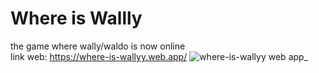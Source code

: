 # Where is Wallly
the game where wally/waldo is now online <br>
link web: https://where-is-wallyy.web.app/
![where-is-wallyy web app_](https://user-images.githubusercontent.com/66080281/92615274-521d7d00-f293-11ea-9fcf-4342d8bfdd71.png)
